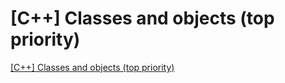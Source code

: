 # [C++] Classes and objects (top priority)
[[C++] Classes and objects (top priority)](https://aiwithcloud.com/2022/09/16/c_classes_and_objects_top_priority/)